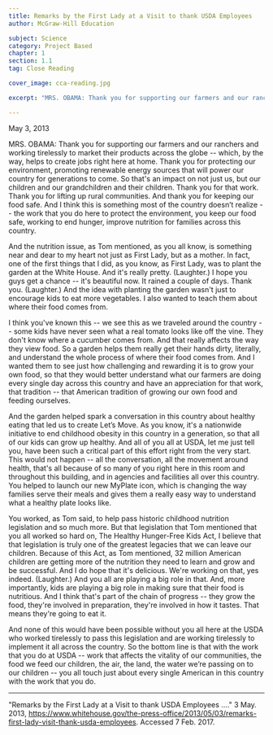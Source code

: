 ```yaml
---
title: Remarks by the First Lady at a Visit to thank USDA Employees
author: McGraw-Hill Education

subject: Science
category: Project Based
chapter: 1
section: 1.1
tag: Close Reading

cover_image: cca-reading.jpg

excerpt: "MRS. OBAMA: Thank you for supporting our farmers and our ranchers and working tirelessly to market their products across the globe -- which, by the way, helps to create jobs right here at home."

---
```

May 3, 2013

MRS. OBAMA: Thank you for supporting our farmers and our ranchers and working tirelessly to market their products across the globe -- which, by the way, helps to create jobs right here at home. Thank you for protecting our environment, promoting renewable energy sources that will power our country for generations to come. So that's an impact on not just us, but our children and our grandchildren and their children. Thank you for that work. Thank you for lifting up rural communities. And thank you for keeping our food safe. And I think this is something most of the country doesn’t realize -- the work that you do here to protect the environment, you keep our food safe, working to end hunger, improve nutrition for families across this country.

And the nutrition issue, as Tom mentioned, as you all know, is something near and dear to my heart not just as First Lady, but as a mother. In fact, one of the first things that I did, as you know, as First Lady, was to plant the garden at the White House. And it's really pretty. (Laughter.) I hope you guys get a chance -- it's beautiful now. It rained a couple of days. Thank you. (Laughter.) And the idea with planting the garden wasn't just to encourage kids to eat more vegetables. I also wanted to teach them about where their food comes from.

I think you've known this -- we see this as we traveled around the country -- some kids have never seen what a real tomato looks like off the vine. They don't know where a cucumber comes from. And that really affects the way they view food. So a garden helps them really get their hands dirty, literally, and understand the whole process of where their food comes from. And I wanted them to see just how challenging and rewarding it is to grow your own food, so that they would better understand what our farmers are doing every single day across this country and have an appreciation for that work, that tradition -- that American tradition of growing our own food and feeding ourselves.

And the garden helped spark a conversation in this country about healthy eating that led us to create Let’s Move. As you know, it's a nationwide initiative to end childhood obesity in this country in a generation, so that all of our kids can grow up healthy. And all of you all at USDA, let me just tell you, have been such a critical part of this effort right from the very start. This would not happen -- all the conversation, all the movement around health, that's all because of so many of you right here in this room and throughout this building, and in agencies and facilities all over this country. You helped to launch our new MyPlate icon, which is changing the way families serve their meals and gives them a really easy way to understand what a healthy plate looks like.

You worked, as Tom said, to help pass historic childhood nutrition legislation and so much more. But that legislation that Tom mentioned that you all worked so hard on, The Healthy Hunger-Free Kids Act, I believe that that legislation is truly one of the greatest legacies that we can leave our children. Because of this Act, as Tom mentioned, 32 million American children are getting more of the nutrition they need to learn and grow and be successful. And I do hope that it's delicious. We're working on that, yes indeed. (Laughter.) And you all are playing a big role in that. And, more importantly, kids are playing a big role in making sure that their food is nutritious. And I think that's part of the chain of progress -- they grow the food, they're involved in preparation, they're involved in how it tastes. That means they're going to eat it.

And none of this would have been possible without you all here at the USDA who worked tirelessly to pass this legislation and are working tirelessly to implement it all across the country. So the bottom line is that with the work that you do at USDA -- work that affects the vitality of our communities, the food we feed our children, the air, the land, the water we’re passing on to our children -- you all touch just about every single American in this country with the work that you do.

---

 "Remarks by the First Lady at a Visit to thank USDA Employees ...." 3 May. 2013, https://www.whitehouse.gov/the-press-office/2013/05/03/remarks-first-lady-visit-thank-usda-employees. Accessed 7 Feb. 2017.
